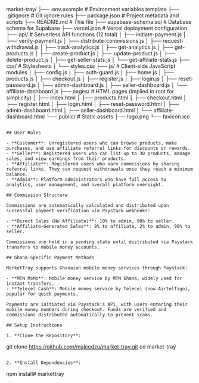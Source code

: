market-tray/
├── .env.example          # Environment variables template
├── .gitignore            # Git ignore rules
├── package.json          # Project metadata and scripts
├── README.md             # This file
├── supabase-schema.sql   # Database schema for Supabase
├── vercel.json           # Vercel deployment configuration
├── api/                  # Serverless API functions (12 total)
│   ├── initiate-payment.js
│   ├── verify-payment.js
│   ├── distribute-commissions.js
│   ├── request-withdrawal.js
│   ├── track-analytics.js
│   ├── get-analytics.js
│   ├── get-products.js
│   ├── create-product.js
│   ├── update-product.js
│   ├── delete-product.js
│   ├── get-seller-stats.js
│   └── get-affiliate-stats.js
├── css/                  # Stylesheets
│   └── styles.css
├── js/                   # Client-side JavaScript modules
│   ├── config.js
│   ├── auth-guard.js
│   ├── home.js
│   ├── products.js
│   ├── checkout.js
│   ├── register.js
│   ├── login.js
│   ├── reset-password.js
│   ├── admin-dashboard.js
│   ├── seller-dashboard.js
│   └── affiliate-dashboard.js
├── pages/                # HTML pages (implied in root for simplicity)
│   ├── index.html
│   ├── products.html
│   ├── checkout.html
│   ├── register.html
│   ├── login.html
│   ├── reset-password.html
│   ├── admin-dashboard.html
│   ├── seller-dashboard.html
│   └── affiliate-dashboard.html
└── public/               # Static assets
    ├── logo.png
    └── favicon.ico
```

## User Roles

- **Customer**: Unregistered users who can browse products, make purchases, and use affiliate referral links for discounts or rewards.
- **Seller**: Registered users who can list up to 30 products, manage sales, and view earnings from their products.
- **Affiliate**: Registered users who earn commissions by sharing referral links. They can request withdrawals once they reach a minimum balance.
- **Admin**: Platform administrators who have full access to analytics, user management, and overall platform oversight.

## Commission Structure

Commissions are automatically calculated and distributed upon successful payment verification via Paystack webhooks:

- **Direct Sales (No Affiliate)**: 10% to admin, 90% to seller.
- **Affiliate-Generated Sales**: 8% to affiliate, 2% to admin, 90% to seller.

Commissions are held in a pending state until distributed via Paystack transfers to mobile money accounts.

## Ghana-Specific Payment Methods

MarketTray supports Ghanaian mobile money services through Paystack:

- **MTN MoMo**: Mobile money service by MTN Ghana, widely used for instant transfers.
- **Telecel Cash**: Mobile money service by Telecel (now AirtelTigo), popular for quick payments.

Payments are initiated via Paystack's API, with users entering their mobile money numbers during checkout. Funds are verified and commissions distributed automatically to prevent scams.

## Setup Instructions

1. **Clone the Repository**:
   ```
   git clone https://github.com/majeedzu/market-tray.git
   cd market-tray
   ```

2. **Install Dependencies**:
   ```
   npm install#   m a r k e t t r a y  
 